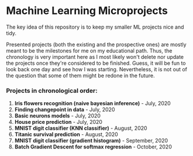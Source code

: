 # Machine Learning Microprojects

The key idea of this repository is to keep my smaller ML projects nice and tidy.

Presented projects (both the existing and the prospective ones) are mostly meant to be the milestones for me on my educational path. Thus, the chronology is very important here as I most likely won't delete nor update the projects once they're considered to be finished. Guess, it will be fun to look back one day and see how I was starting. Nevertheless, it is not out of the question that some of them might be redone in the future.

### Projects in chronological order:

1. **Iris flowers recognition (naive bayesian inference)** - July, 2020
2. **Finding changepoint in data** - July, 2020
3. **Basic neurons models** - July, 2020
4. **House price prediction** - July, 2020
5. **MNIST digit classifier (KNN classifier)** - August, 2020
6. **Titanic survival prediction** - August, 2020
7. **MNIST digit classifier (gradient histogram)** - September, 2020
8. **Batch Gradient Descent for softmax regression** - October, 2020